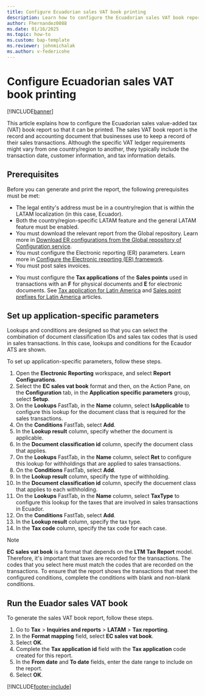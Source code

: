 ```yaml
---
title: Configure Ecuadorian sales VAT book printing
description: Learn how to configure the Ecuadorian sales VAT book report for printing.
author: Fhernandez0088
ms.date: 01/16/2025
ms.topic: how-to
ms.custom: bap-template
ms.reviewer: johnmichalak
ms.author: v-federicohe
---
```


# Configure Ecuadorian sales VAT book printing
	
[!INCLUDE[banner](../../includes/banner.md)]

This article explains how to configure the Ecuadorian sales value-added tax (VAT) book report so that it can be printed. The sales VAT book report is the record and accounting document that businesses use to keep a record of their sales transactions. Although the specific VAT ledger requirements might vary from one country/region to another, they typically include the transaction date, customer information, and tax information details.

## Prerequisites

Before you can generate and print the report, the following prerequisites must be met:

- The legal entity's address must be in a country/region that is within the LATAM localization (in this case, Ecuador).
- Both the country/region-specific LATAM feature and the general LATAM feature must be enabled.
- You must download the relevant report from the Global repository. Learn more in [Download ER configurations from the Global repository of Configuration service](/dynamics365/fin-ops-core/dev-itpro/analytics/er-download-configurations-global-repo?context=%2Fdynamics365%2Fcontext%2Ffinance).
- You must configure the Electronic reporting (ER) parameters. Learn more in [Configure the Electronic reporting (ER) framework](../../../fin-ops-core/dev-itpro/analytics/electronic-reporting-er-configure-parameters.md).
- You must post sales invoices.
* You must configure the **Tax applications** of the **Sales points** used in transactions with an **F** for physical documents and **E** for electronic documents. See [Tax application for Latin America](/dynamics365/finance/localizations/iberoamerica/ltm-core-tax-application) and [Sales point prefixes for Latin America](/dynamics365/finance/localizations/iberoamerica/ltm-core-sales-point-prefixes) articles.

## Set up application-specific parameters

Lookups and conditions are designed so that you can select the combination of document classification IDs and sales tax codes that is used in sales transactions. In this case, lookups and conditions for the Ecaudor ATS are shown.

To set up application-specific parameters, follow these steps.

1. Open the **Electronic Reporting** workspace, and select **Report Configurations**.
1. Select the **EC sales vat book** format and then, on the Action Pane, on the **Configuration** tab, in the **Application specific parameters** group, select **Setup**.
1. On the **Lookups** FastTab, in the **Name** column, select **IsApplicable** to configure this lookup for the document class that is required for the sales transactions.
1. On the **Conditions** FastTab, select **Add**.
1. In the **Lookup result** column, specify whether the document is applicable.
1. In the **Document classification id** column, specify the document class that applies.
1. On the **Lookups** FastTab, in the **Name** column, select **Ret** to configure this lookup for withholdings that are applied to sales transactions.
1. On the **Conditions** FastTab, select **Add**.
1. In the **Lookup result** column, specify the type of withholding.
1. In the **Document classification id** column, specify the docuement class that applies to each withholding.
1. On the **Lookups** FastTab, in the **Name** column, select **TaxType** to configure this lookup for the taxes that are involved in sales transactions in Ecuador.
1. On the **Conditions** FastTab, select **Add**.
1. In the **Lookup result** column, specify the tax type.
1. In the **Tax code** column, specify the tax code for each case.

> [!NOTE]
> **EC sales vat book** is a format that depends on the **LTM Tax Report** model. Therefore, it's important that taxes are recorded for the transactions. The codes that you select here must match the codes that are recorded on the transactions. To ensure that the report shows the transactions that meet the configured conditions, complete the conditions with blank and non-blank conditions.

## Run the Euador sales VAT book

To generate the sales VAT book report, follow these steps.

1. Go to **Tax** \> **Inquiries and reports** \> **LATAM** \> **Tax reporting**.
1. In the **Format mapping** field, select **EC sales vat book**.
1. Select **OK**.
1. Complete the **Tax application id** field with the **Tax application** code created for this report.
1. In the **From date** and **To date** fields, enter the date range to include on the report.
1. Select **OK**.

[!INCLUDE[footer-include](../../../includes/footer-banner.md)]
